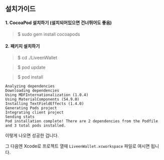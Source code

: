 ## 설치가이드
#### 1. CocoaPod 설치하기 (설치되어있으면 건너뛰어도 좋음)
> $ sudo gem install cocoapods

#### 2. 패키지 설치하기
> $ cd ./LiveenWallet

> $ pod update

> $ pod install

```
Analyzing dependencies
Downloading dependencies
Using MDFInternationalization (1.0.4)
Using MaterialComponents (54.9.0)
Installing TextFieldEffects (1.4.0)
Generating Pods project
Integrating client project
Sending stats
Pod installation complete! There are 2 dependencies from the Podfile and 3 total pods installed.
```

이렇게 나오면 성공한 겁니다.

그 다음엔 Xcode로 프로젝트 열때 `LiveenWallet.xcworkspace` 파일로 여시면 됩니다.
